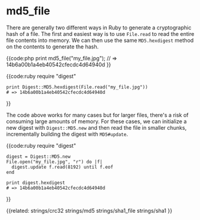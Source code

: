 # md5_file

There are generally two different ways in Ruby to generate a cryptographic
hash of a file. The first and easiest way is to use `File.read` to read the
entire file contents into memory. We can then use the same `MD5.hexdigest`
method on the contents to generate the hash.

{{code:php
    print md5_file("my_file.jpg");
    // => 14b6a00b1a4eb40542cfecdc4d64940d
}}

{{code:ruby
    require "digest"

    print Digest::MD5.hexdigest(File.read("my_file.jpg"))
    # => 14b6a00b1a4eb40542cfecdc4d64940d
}}

The code above works for many cases but for larger files, there's a risk of
consuming large amounts of memory. For these cases, we can initialize a new
digest with `Digest::MD5.new` and then read the file in smaller chunks,
incrementally building the digest with `MD5#update`.

{{code:ruby
    require "digest"

    digest = Digest::MD5.new
    File.open("my_file.jpg", "r") do |f|
      digest.update f.read(8192) until f.eof
    end

    print digest.hexdigest
    # => 14b6a00b1a4eb40542cfecdc4d64940d
}}


{{related:
    strings/crc32
    strings/md5 
    strings/sha1_file
    strings/sha1
}}
